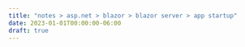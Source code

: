 ```yaml
---
title: "notes > asp.net > blazor > blazor server > app startup"
date: 2023-01-01T00:00:00-06:00
draft: true
---
```


